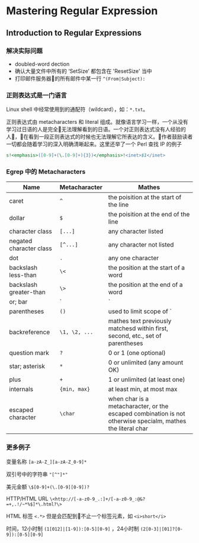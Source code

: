 # Mastering Regular Expression

## Introduction to Regular Expressions

### 解决实际问题

- doubled-word dection
- 确认大量文件中所有的 ‘SetSize’ 都包含在 'ResetSize' 当中
- 打印邮件服务器的所有邮件中某一行 `^(From|Subject):`

### 正则表达式是一门语言

Linux shell 中经常使用到的通配符（wildcard），如：`*.txt`。

正则表达式由 metacharacters 和 literal 组成。就像语言学习一样，一个从没有学习过日语的人是完全无法理解看到的日语。一个对正则表达式没有人经验的人，在看到一段正则表达式的时候也无法理解它所表达的含义。作者鼓励读者一切都会随着学习的深入明确清晰起来。这里还举了一个 Perl 查找 IP 的例子

```Perl
s!<emphasis>([0-9]+(\.[0-9]+){3})</emphasis>!<inet>$1</inet>
```

### Egrep 中的 Metacharacters

Name | Metacharacter | Mathes
---- | -------------- | -----------
caret | `^` | the poisition at the start of the line
dollar | `$` | the poisition at the end of the line
character class | `[...]` | any character listed
negated character class | `[^...]` | any character not listed
dot | `.` | any one character
backslash less-than | `\<` | the position at the start of a word
backslash greater-than | `\>` | the position at the end of a word
or; bar | `|` | mathes either subexpression it separates
parentheses | `()` | used to limit scope of `|`, provides grouping for the quantifiers, and "captures" for backreferences
backreference | `\1, \2, ...` | mathes text previously matchesd within first, second, etc., set of parentheses
question mark | `?` | 0 or 1 (one optional)
star; asterisk | `*` | 0 or unlimited (any amount OK)
plus | `+` | 1 or unlimited (at least one)
internals | `{min, max}` | at least min, at most max
escaped character | `\char` | when char is a metacharacter, or the escaped combination is not otherwise specialm, mathes the literal char

### 更多例子

变量名称 `[a-zA-Z_][a-zA-Z_0-9]*`

双引号中的字符串 `"[^"]*"`

美元金额 `\$[0-9]+(\.[0-9][0-9])?`

HTTP/HTML URL `\<http://[-a-z0-9_.:]+/[-a-z0-9_:@&?=+,.!/~*%$]*\.html?\>`

HTML 标签 `<.*>` 但是会匹配到不止一个标签元素，如 `<i>short</i>`

时间，12小时制 `(1[012]|[1-9]):[0-5][0-9]` ，24小时制 `(2[0-3]|[01]?[0-9]):[0-5][0-9]`


